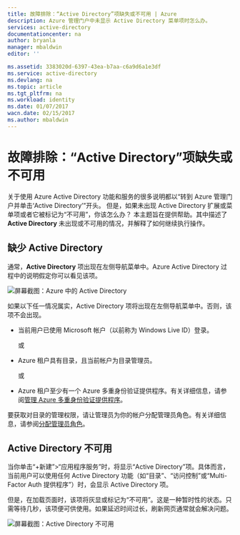 ```yaml
---
title: 故障排除：“Active Directory”项缺失或不可用 | Azure
description: Azure 管理门户中未显示 Active Directory 菜单项时怎么办。
services: active-directory
documentationcenter: na
author: bryanla
manager: mbaldwin
editor: ''

ms.assetid: 3383020d-6397-43ea-b7aa-c6a9d6a1e3df
ms.service: active-directory
ms.devlang: na
ms.topic: article
ms.tgt_pltfrm: na
ms.workload: identity
ms.date: 01/07/2017
wacn.date: 02/15/2017
ms.author: mbaldwin
---
```


# 故障排除：“Active Directory”项缺失或不可用

关于使用 Azure Active Directory 功能和服务的很多说明都以“转到 Azure 管理门户并单击‘Active Directory’”开头。 但是，如果未出现 Active Directory 扩展或菜单项或者它被标记为“不可用”，你该怎么办？ 本主题旨在提供帮助。其中描述了 **Active Directory** 未出现或不可用的情况，并解释了如何继续执行操作。

## 缺少 Active Directory

通常，**Active Directory** 项出现在左侧导航菜单中。Azure Active Directory 过程中的说明假定你可以看见该项。

![屏幕截图：Azure 中的 Active Directory](./media/active-directory-troubleshooting/typical-view.png)

如果以下任一情况属实，Active Directory 项将出现在左侧导航菜单中。否则，该项不会出现。

- 当前用户已使用 Microsoft 帐户（以前称为 Windows Live ID）登录。

    或

- Azure 租户具有目录，且当前帐户为目录管理员。

    或

- Azure 租户至少有一个 Azure 多重身份验证提供程序。有关详细信息，请参阅[管理 Azure 多重身份验证提供程序](../multi-factor-authentication/multi-factor-authentication-get-started-cloud.md)。

要获取对目录的管理权限，请让管理员为你的帐户分配管理员角色。有关详细信息，请参阅[分配管理员角色](./active-directory-assign-admin-roles.md)。

## Active Directory 不可用

当你单击“+新建”>“应用程序服务”时，将显示“Active Directory”项。具体而言，当前用户可以使用任何 Active Directory 功能（如“目录”、“访问控制”或“Multi-Factor Auth 提供程序”）时，会显示 Active Directory 项。

但是，在加载页面时，该项将灰显或标记为“不可用”。这是一种暂时性的状态。只需等待几秒，该项便可供使用。如果延迟时间过长，刷新网页通常就会解决问题。

![屏幕截图：Active Directory 不可用](./media/active-directory-troubleshooting/not-available.png)  

<!---HONumber=Mooncake_0206_2017-->
<!--Update_Description: wording update-->